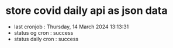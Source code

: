 # store covid daily api as json data

- last cronjob : Thursday, 14 March 2024 13:13:31
- status og cron : success
- status daily cron : success
      
      